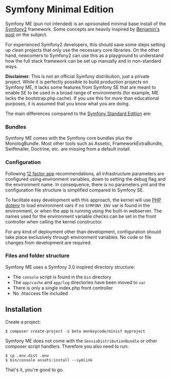 # Symfony Minimal Edition

Symfony ME (pun not intended) is an opinionated minimal base install
of the [Symfony2](http://symfony.com) framework. Some concepts are heavily inspired by
[Benjamin's post](http://www.whitewashing.de/2014/10/26/symfony_all_the_things_web.html)
on the subject.

For experienced Symfony2 developers, this should save some steps setting up
clean projects that only use the necessary core libraries.
On the other hand, newcomers to Symfony2 can use this as a playground to
understand how the full stack framework can be set up manually and in
non-standard ways.

__Disclaimer__: This is not an official Symfony distribution, just a
private project. While it is perfectly possible to build production projects
on Symfony ME, it lacks some features from Symfony SE that are meant to
enable SE to be used in a broad range of environments (for example, ME lacks
the bootstrap.php.cache). If you use this for more than educational purposes,
it is assumed that you know what you are doing.

The main differences compared to the
[Symfony Standard Edition](https://github.com/symfony/symfony-standard) are:


### Bundles

Symfony ME comes with the Symfony core bundles plus the MonologBundle.
Most other tools such as Assetic, FrameworkExtraBundle, Swiftmailer,
Doctrine, etc. are missing from a default install.


### Configuration

Following [12 factor app](http://12factor.net/) recommendations, all
infrastructure parameters are configured using environment variables,
down to setting the debug flag and the environment name.
In consequence, there is no parameters.yml and the configuration file
structure is simplified compared to Symfony SE.

To facilitate easy development with this approach, the kernel will use
[PHP dotenv](https://github.com/vlucas/phpdotenv) to load environment vars if
no ```SYMFONY_ENV``` var is found in the environment, or when the app is running
using the built-in webserver. The names used for the environment variable checks
can be set in the front controller when calling the kernel constructor.

For any kind of deployment other than development, configuration should
take place exclusively through environment variables. No code or file changes
from development are required.


### Files and folder structure

Symfony ME uses a Symfony 3.0 inspired directory structure:

- The ```console``` script is found in the ```bin``` directory
- The ```app/cache``` and ```app/log``` directories have been moved to ```var```
- There is only a single index.php front controller
- No .htaccess file included


## Installation

Create a project:

    $ composer create-project -s beta monkeycode/minisf myproject

Symfony ME does not come with the ```SensioDistributionBundle``` or other
composer script handlers. Therefore you also need to run:

    $ cp .env.dist .env
    $ bin/console assets:install --symlink

That's it, you're good to go.